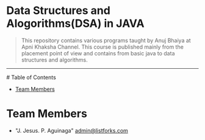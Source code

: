 ﻿# Data Structures and Alogorithms(DSA) in JAVA
>This repository contains various programs taught by Anuj Bhaiya at Apni Khaksha Channel.
This course is published mainly from the placement point of view and
contains from basic java to data structures and algorithms.
<hr>
# Table of Contents

* [Team Members](#team-members)

# <a name="team-members"></a>Team Members
* "J. Jesus. P. Aguinaga" <admin@listforks.com>
